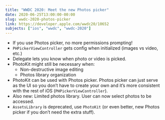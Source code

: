 ```yaml
---
title: "WWDC 2020: Meet the new Photos picker"
date: 2020-06-25T13:00:00-00:00
slug: wwdc-2020-photos-picker
link: https://developer.apple.com/wwdc20/10652
subjects: ["ios", "wwdc", "wwdc-2020"]
---
```


* If you use Photos picker, no more permissions prompting!
* `PHPickerViewController` gets config when initialized (images vs video, etc.)
* Delegate lets you know when photo or video is picked.
* PhotoKit might still be necessary when:
    * Non-destructive image editing
    * Photos library organization
* PhotoKit can be used with Photos picker. Photos picker can just serve as the UI so you don’t have to create your own and it’s more consistent with the rest of iOS (`PHPickerViewController`).
* Also new: Limited photos library. User can now select photos to be accessed.
* `AssetsLibrary` is deprecated, use `PhotoKit` (or even better, new Photos picker if you don’t need the extra stuff).